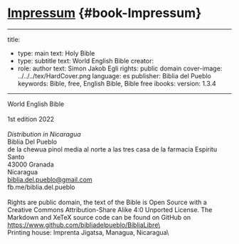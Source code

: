 # [Impressum](ch001.xhtml) {#book-Impressum}

<div id="chapterlinks-Impressum" class="chapterlinks"></div>

---
title:
- type: main
  text: Holy Bible
- type: subtitle
  text: World English Bible
creator:
- role: author
  text: Simon Jakob Egli
rights: public domain
cover-image: ../../../tex/HardCover.png
language: es
publisher: Biblia del Pueblo
keywords: Bible, free, English Bible, Bible free
ibooks:
  version: 1.3.4
---
World English Bible\
\
1st edition 2022\
\
*Distribution in Nicaragua*\
Biblia Del Pueblo\
de la chewua pinol media al norte a las tres casa de la farmacia Espiritu Santo\
43000 Granada\
Nicaragua\
biblia.del.pueblo@gmail.com\
fb.me/biblia.del.pueblo\
\
Rights are public domain, the text of the Bible is Open Source with a Creative Commons Attribution-Share Alike 4:0 Unported License. The Markdown and XeTeX source code can be found on GitHub on\
https://www.github.com/bibliadelpueblo/BibliaLibre\
\
Printing house: Imprenta Jigatsa, Managua, Nicaragua\